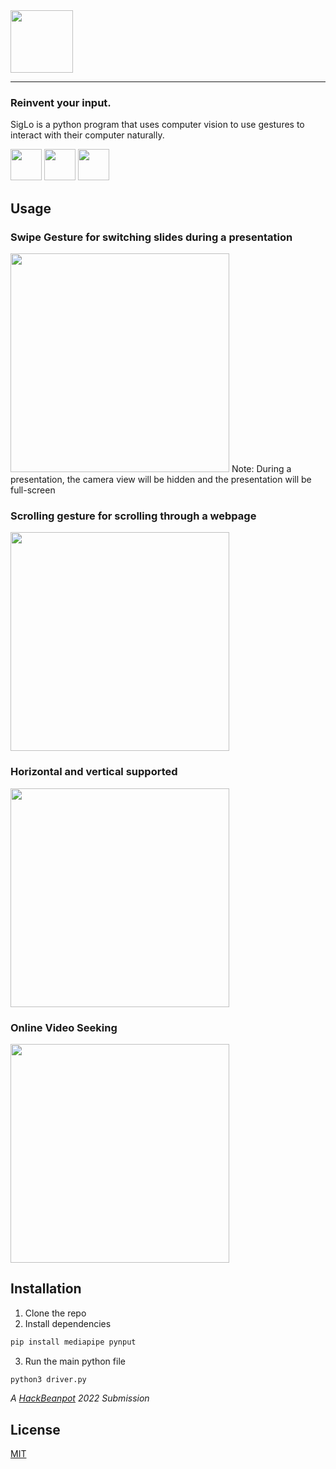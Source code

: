 <img src="https://cdn.discordapp.com/attachments/839022894620999722/942197829701615676/Frame_2_1.png" height="100px" />
<hr>

### Reinvent your input.



SigLo is a python program that uses computer vision to use gestures to interact with their computer naturally.

<p float="left">

<img src="https://user-images.githubusercontent.com/30753067/153731247-5786df45-5c81-4c7b-8564-374e4d43856c.png" width="50px" />
<img src="https://upload.wikimedia.org/wikipedia/commons/thumb/3/32/OpenCV_Logo_with_text_svg_version.svg/1200px-OpenCV_Logo_with_text_svg_version.svg.png" width="50px"/>
<img src="https://viz.mediapipe.dev/logo.png" width="50px"/>
</p>

## Usage
### Swipe Gesture for switching slides during a presentation
<img src="https://github.com/AndreyPiterkin/SigLo/blob/main/images/slides-swapping.gif?raw=true" height="350px" />
Note: During a presentation, the camera view will be hidden and the presentation will be full-screen

### Scrolling gesture for scrolling through a webpage
<img src="https://github.com/AndreyPiterkin/SigLo/blob/main/images/website-scrolling.gif?raw=true" height="350px" />

### Horizontal and vertical supported
<img src="https://github.com/AndreyPiterkin/SigLo/blob/main/images/excel-scrolling.gif?raw=true" height="350px" />

### Online Video Seeking
<img src="https://github.com/AndreyPiterkin/SigLo/blob/main/images/youtube-video.gif?raw=true" height="350px" />

## Installation

1. Clone the repo
2. Install dependencies
```bash
pip install mediapipe pynput
```
3. Run the main python file
```bash
python3 driver.py
```

*A [HackBeanpot](https://hackbeanpot.com/) 2022 Submission*

## License
[MIT](https://choosealicense.com/licenses/mit/)
